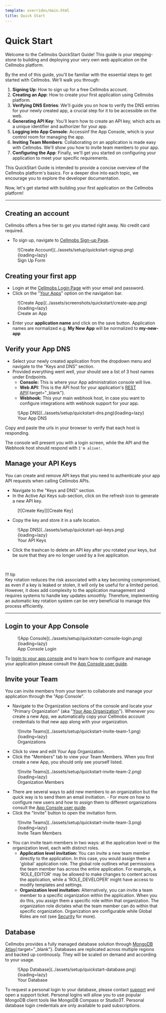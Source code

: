 ```yaml
---
template: overrides/main.html
title: Quick Start
---
```


# Quick Start

Welcome to the Cellmobs QuickStart Guide! This guide is your stepping-stone to building and deploying your very own web application on the Cellmobs platform.

By the end of this guide, you'll be familiar with the essential steps to get started with Cellmobs. We'll walk you through:

1. **Signing Up**: How to sign up for a free Cellmobs account.
2. **Creating an App**: How to create your first application using Cellmobs platform.
3. **Verifying DNS Entries**: We'll guide you on how to verify the DNS entries for your newly created app, a crucial step for it to be accessible on the web.
4. **Generating API Key**: You'll learn how to create an API key, which acts as a unique identifier and authorizer for your app.
5. **Logging into App Console**: Accessinf the App Console, which is your control room for managing the app.
6. **Inviting Team Members**: Collaborating on an application is made easy with Cellmobs. We'll show you how to invite team members to your app.
7. **Configuring the App**: Finally, we'll get you started on configuring your application to meet your specific requirements.

This QuickStart Guide is intended to provide a concise overview of the Cellmobs platform's basics. For a deeper dive into each topic, we encourage you to explore the developer documentation. 

Now, let's get started with building your first application on the Cellmobs platform!

___
## Creating an account

Cellmobs offers a free tier to get you started right away. No credit card required.

- To sign up, navigate to [Cellmobs Sign-up Page](https://www.cellmobs.com/signup).

<figure markdown>
![Create Account](../assets/setup/quickstart-signup.png){loading=lazy}
    <figcaption>Sign Up Form</figcaption>
</figure>  


## Creating your first app
- Login at the [Cellmobs Login Page](https://www.cellmobs.com/login) with your email and password.
- Click on the "[Your Apps](https://www.cellmobs.com/apps)" option on the navigation bar.

<figure markdown>
![Create App](../assets/screenshots/quickstart/create-app.png){loading=lazy}
    <figcaption>Create an App</figcaption>
</figure>  

- Enter your **application name** and click on the save button. Application names are normalized e.g. **My New App** will be normalized to **my-new-app**

## Verify your App DNS
- Select your newly created application from the dropdown menu and navigate to the "Keys and DNS" section.
- Provided everything went well, your should see a list of 3 host names under Endpoints. 
    - **Console:** This is where your App administration console will live.
    - **Web API:** This is the API host for your application's [REST API](https://api.cellmobs.com){:target="_blank"}.
    - **Webhook:** This your main webhook host, in case you want to configure integrations with webhook support for your app.

<figure markdown>
![App DNS](../assets/setup/quickstart-dns.png){loading=lazy}
    <figcaption>Your App DNS </figcaption>
</figure>  

Copy and paste the urls in your browser to verify that each host is responding. 

The console will present you with a login screen, while the API and the Webhook host should respond with `I'm alive!`.

## Manage your API Keys
You can create and remove API keys that you need to authenticate your app API requests when calling Cellmobs APIs.

- Navigate to the "Keys and DNS" section.
- In the Active Api Keys sub-section, click on the refresh icon to generate a new API key.

<figure markdown>
[![Create Key]][Create Key]
    </figure>

  [Create Key]: ../assets/screenshots/quickstart/create-api-key.png

- Copy the key and store it in a safe location.

<figure markdown>
![App DNS](../assets/setup/quickstart-api-keys.png){loading=lazy}
    <figcaption>Your API Keys</figcaption>
</figure>  

- Click the trashcan to delete an API key after you rotated your keys, but be sure that they are no longer used by a live application.

<br>

!!! tip  
    Key rotation reduces the risk associated with a key becoming compromised, as even if a key is leaked or stolen, it will only be useful for a limited period. However, it does add complexity to the application management and requires systems to handle key updates smoothly. Therefore, implementing an automatic key rotation system can be very beneficial to manage this process efficiently.


___

## Login to your App Console

<figure markdown>
![App Console](../assets/setup/quickstart-console-login.png){loading=lazy}
    <figcaption>App Console Login</figcaption>
</figure>  

To [login to your app console](/app-console/console-login/) and to learn how to configure and manage your application please consult the [App Console user guide](/app-console/console-overview/).

## Invite your Team

You can invite members from your team to collaborate and manage your application through the "App Console". 

- Navigate to the Organization sections of the console and locate your "Primary Organization" (aka "[Your App Organization](/setup/your-app-organization)"). Whenever you create a new App, we automatically copy your Cellmobs account credentials to that new app along with your organization.   


<figure markdown>
![Invite Teams](../assets/setup/quickstart-invite-team-1.png){loading=lazy}
    <figcaption>Organizations</figcaption>
</figure>  

- Click to view and edit Your App Organization.   
- Click the "Members" tab to view your Team Members. When you first create a new App, you should only see yourself listed.   


<figure markdown>
![Invite Teams](../assets/setup/quickstart-invite-team-2.png){loading=lazy}
    <figcaption>Organization Members</figcaption>
</figure>  

- There are several ways to add new members to an organization but the quick way is to send them an email invitiation. 
      - For more on how to configure new users and how to assign them to different organizations consult the [App Console user guide](/app-console/console-overview/).
- Click the "Invite" button to open the invitation form.   

<figure markdown>
![Invite Teams](../assets/setup/quickstart-invite-team-3.png){loading=lazy}
    <figcaption>Invite Team Members</figcaption>
</figure>  

- You can invite team members in two ways: at the application level or the organization level, each with distinct roles.
    - **Application level invitation:** You can invite a new team member directly to the application. In this case, you would assign them a 'global' application role. The global role outlines what permissions the team member has across the entire application. For example, a 'ROLE_EDITOR' may be allowed to make changes to content across the application, while a 'ROLE_DEVELOPER' might have access to modify templates and settings.
    - **Organization level invitation:** Alternatively, you can invite a team member to a specific organization within the application. When you do this, you assign them a specific role within that organization. The organization role dictates what the team member can do within that specific organization. Organization are configurable while Global Roles are not (see [Security](/setup/security) for more). 

## Database
Cellmobs provides a fully managed database solution through [MongoDB Atlas](https://www.mongodb.com/){:target="_blank"}. Databases are replicated across multiple regions and backed up continously. They will be scaled on demand and according to your usage.

<figure markdown>
![App Database](../assets/setup/quickstart-database.png){loading=lazy}
    <figcaption>Your Database</figcaption>
</figure>  

To request a personal login to your database, please contact [support](https://www.cellmobs.com/support) and open a support ticket. Personal logins will allow you to use popular MongoDB client tools like MongoDB Compass or Studio3T. Personal database login credentials are only available to paid subscriptions.


<br><br>